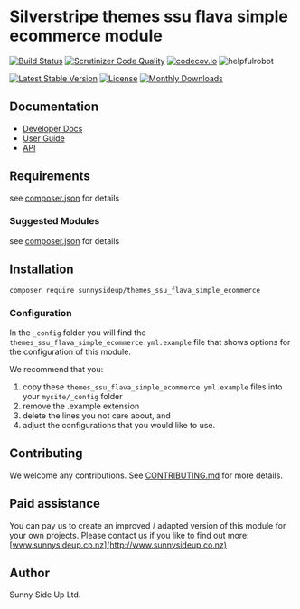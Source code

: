 # Silverstripe themes ssu flava simple ecommerce module
[![Build Status](https://travis-ci.org/sunnysideup/silverstripe-themes_ssu_flava_simple_ecommerce.svg?branch=master)](https://travis-ci.org/sunnysideup/silverstripe-themes_ssu_flava_simple_ecommerce)
[![Scrutinizer Code Quality](https://scrutinizer-ci.com/g/sunnysideup/silverstripe-themes_ssu_flava_simple_ecommerce/badges/quality-score.png?b=master)](https://scrutinizer-ci.com/g/sunnysideup/silverstripe-themes_ssu_flava_simple_ecommerce/?branch=master)
[![codecov.io](https://codecov.io/github/sunnysideup/silverstripe-themes_ssu_flava_simple_ecommerce/coverage.svg?branch=master)](https://codecov.io/github/sunnysideup/silverstripe-themes_ssu_flava_simple_ecommerce?branch=master)
![helpfulrobot](https://helpfulrobot.io/sunnysideup/themes_ssu_flava_simple_ecommerce/badge)

[![Latest Stable Version](https://poser.pugx.org/sunnysideup/themes_ssu_flava_simple_ecommerce/version)](https://packagist.org/packages/sunnysideup/themes_ssu_flava_simple_ecommerce)
[![License](https://poser.pugx.org/sunnysideup/themes_ssu_flava_simple_ecommerce/license)](https://packagist.org/packages/sunnysideup/themes_ssu_flava_simple_ecommerce)
[![Monthly Downloads](https://poser.pugx.org/sunnysideup/themes_ssu_flava_simple_ecommerce/d/monthly)](https://packagist.org/packages/sunnysideup/themes_ssu_flava_simple_ecommerce)


## Documentation



 * [Developer Docs](docs/en/INDEX.md)
 * [User Guide](docs/en/userguide.md)
 * [API](http://ssmods.com/apis/themes_ssu_flava_simple_ecommerce/docs/en/api/)

## Requirements



see [composer.json](composer.json) for details

### Suggested Modules



see [composer.json](composer.json) for details


## Installation


```
composer require sunnysideup/themes_ssu_flava_simple_ecommerce
```

### Configuration



In the `_config` folder you will find the `themes_ssu_flava_simple_ecommerce.yml.example`
file that shows options for the configuration of this module.

We recommend that you:

  1. copy these `themes_ssu_flava_simple_ecommerce.yml.example` files into your
`mysite/_config` folder
  2. remove the .example extension
  3. delete the lines you not care about, and
  4. adjust the configurations that you would like to use.


## Contributing



We welcome any contributions. See [CONTRIBUTING.md](CONTRIBUTING.md) for more details.

## Paid assistance



You can pay us to create an improved / adapted version of this module for your own projects.  Please contact us if you like to find out more: [www.sunnysideup.co.nz](http://www.sunnysideup.co.nz)

## Author



Sunny Side Up Ltd.
